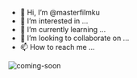 - 👋 Hi, I’m @masterfilmku
- 👀 I’m interested in ...
- 🌱 I’m currently learning ...
- 💞️ I’m looking to collaborate on ...
- 📫 How to reach me ...

<!---
masterfilmku/masterfilmku is a ✨ special ✨ repository because its `README.md` (this file) appears on your GitHub profile.
You can click the Preview link to take a look at your changes.
--->
![coming-soon](https://user-images.githubusercontent.com/93505793/161388718-f1848f06-3178-446d-82b9-360a09f93104.png)
